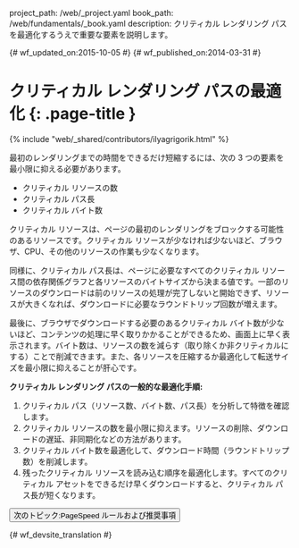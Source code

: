 project_path: /web/_project.yaml
book_path: /web/fundamentals/_book.yaml
description: クリティカル レンダリング パスを最適化するうえで重要な要素を説明します。

{# wf_updated_on:2015-10-05 #}
{# wf_published_on:2014-03-31 #}

# クリティカル レンダリング パスの最適化 {: .page-title }

{% include "web/_shared/contributors/ilyagrigorik.html" %}


  最初のレンダリングまでの時間をできるだけ短縮するには、次の 3 つの要素を最小限に抑える必要があります。


  <ul>
    <li>クリティカル リソースの数</li>
    <li>クリティカル パス長</li>
    <li>クリティカル バイト数</li>
  </ul>

クリティカル リソースは、ページの最初のレンダリングをブロックする可能性のあるリソースです。クリティカル リソースが少なければ少ないほど、ブラウザ、CPU、その他のリソースの作業も少なくなります。

同様に、クリティカル パス長は、ページに必要なすべてのクリティカル リソース間の依存関係グラフと各リソースのバイトサイズから決まる値です。一部のリソースのダウンロードは前のリソースの処理が完了しないと開始できず、リソースが大きくなれば、ダウンロードに必要なラウンドトリップ回数が増えます。

最後に、ブラウザでダウンロードする必要のあるクリティカル バイト数が少ないほど、コンテンツの処理に早く取りかかることができるため、画面上に早く表示されます。バイト数は、リソースの数を減らす（取り除くか非クリティカルにする）ことで削減できます。また、各リソースを圧縮するか最適化して転送サイズを最小限に抑えることが肝心です。

**クリティカル レンダリング パスの一般的な最適化手順:**

1. クリティカル パス（リソース数、バイト数、パス長）を分析して特徴を確認します。
1. クリティカル リソースの数を最小限に抑えます。リソースの削除、ダウンロードの遅延、非同期化などの方法があります。
1. クリティカル バイト数を最適化して、ダウンロード時間（ラウンドトリップ数）を削減します。
1. 残ったクリティカル リソースを読み込む順序を最適化します。すべてのクリティカル アセットをできるだけ早くダウンロードすると、クリティカル パス長が短くなります。

<a href="page-speed-rules-and-recommendations" class="gc-analytics-event"
    data-category="CRP" data-label="Next / PageSpeed">
  <button>次のトピック:PageSpeed ルールおよび推奨事項</button>
</a>


{# wf_devsite_translation #}
